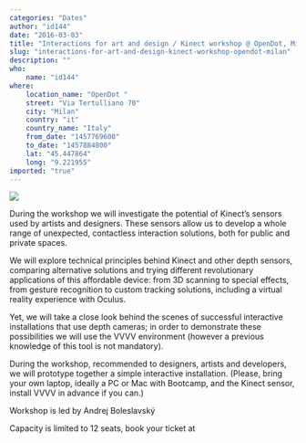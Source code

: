 ```yaml
---
categories: "Dates"
author: "id144"
date: "2016-03-03"
title: "Interactions for art and design / Kinect workshop @ OpenDot, Milan"
slug: "interactions-for-art-and-design-kinect-workshop-opendot-milan"
description: ""
who: 
    name: "id144"
where: 
    location_name: "OpenDot "
    street: "Via Tertulliano 70"
    city: "Milan"
    country: "it"
    country_name: "Italy"
    from_date: "1457769600"
    to_date: "1457884800"
    lat: "45.447864"
    long: "9.221955"
imported: "true"
---
```



![](57db34f8-164e-454b-8e00-cbb98d0dea7a.jpg) 


During the workshop we will investigate the potential of Kinect’s sensors used by artists and designers. These sensors allow us to develop a whole range of unexpected, contactless interaction solutions, both for public and private spaces. 

We will explore technical principles behind Kinect and other depth sensors, comparing alternative solutions and trying different revolutionary applications of this affordable device: from 3D scanning to special effects, from gesture recognition to custom tracking solutions, including a virtual reality experience with Oculus. 

Yet, we will take a close look behind the scenes of successful interactive installations that use depth cameras; in order to demonstrate these possibilities we will use the VVVV environment (however a previous knowledge of this tool is not mandatory). 

During the workshop, recommended to designers, artists and developers, we will prototype together a simple interactive installation. 
(Please, bring your own laptop, ideally a PC or Mac with Bootcamp, and the Kinect sensor, install VVVV in advance if you can.)


Workshop is led by Andrej Boleslavský [](http://id144.org)

Capacity is limited to 12 seats, book your ticket at [](http://opendot.fikket.com/event/opendot-workshop-kinect-with-andrej-bolevslasky)
